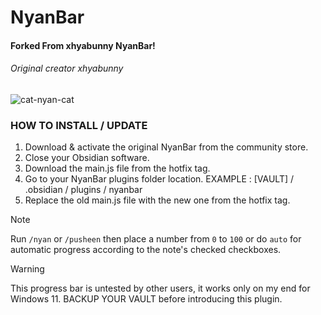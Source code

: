 # NyanBar
<h4> Forked From xhyabunny NyanBar! </h4>
<h6>Original creator xhyabunny</h6>

![cat-nyan-cat](https://github.com/xhyabunny/obsidian-sample-plugin/assets/106491722/262b2c04-c5bc-44a3-86d0-26967b9b4660)

### HOW TO INSTALL / UPDATE
1. Download & activate the original NyanBar from the community store.
2. Close your Obsidian software.
3. Download the main.js file from the hotfix tag.
4. Go to your NyanBar plugins folder location. EXAMPLE : [VAULT] / .obsidian / plugins / nyanbar
5. Replace the old main.js file with the new one from the hotfix tag.


> [!NOTE]
> Run `/nyan` or `/pusheen` then place a number from `0` to `100` or do `auto` for automatic progress according to the note's checked checkboxes.

> [!WARNING]
> This progress bar is untested by other users, it works only on my end for Windows 11. BACKUP YOUR VAULT before introducing this plugin.
